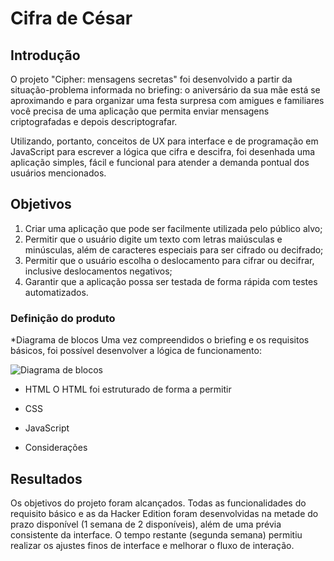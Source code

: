 # Cifra de César

## Introdução

O projeto "Cipher: mensagens secretas" foi desenvolvido a partir da situação-problema informada no briefing: o aniversário da sua mãe está se aproximando e para organizar uma  festa surpresa com amigues e familiares você precisa de uma aplicação que permita enviar mensagens criptografadas e depois descriptografar.

Utilizando, portanto, conceitos de UX para interface e de programação em JavaScript para escrever a lógica que cifra e descifra, foi desenhada uma aplicação simples, fácil e funcional para atender a demanda pontual dos usuários mencionados.

## Objetivos

1. Criar uma aplicação que pode ser facilmente utilizada pelo público alvo;
2. Permitir que o usuário digite um texto com letras maiúsculas e minúsculas, além de caracteres especiais para ser cifrado ou decifrado;
3. Permitir que o usuário escolha o deslocamento para cifrar ou decifrar, inclusive deslocamentos negativos;
4. Garantir que a aplicação possa ser testada de forma rápida com testes automatizados.

### Definição do produto

*Diagrama de blocos
Uma vez compreendidos o briefing e os requisitos básicos, foi possível desenvolver a lógica de funcionamento:

![Diagrama de blocos](https://uploaddeimagens.com.br/images/001/868/902/original/cipher-diagrama.png)


* HTML
O HTML foi estruturado de forma a permitir 

* CSS

* JavaScript

* Considerações


## Resultados
Os objetivos do projeto foram alcançados. Todas as funcionalidades do requisito básico e as da Hacker Edition foram desenvolvidas na metade do prazo disponível (1 semana de 2 disponíveis), além de uma prévia consistente da interface. O tempo restante (segunda semana) permitiu realizar os ajustes finos de interface e melhorar o fluxo de interação.

